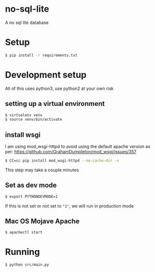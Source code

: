 # no-sql-lite
A no sql lite database

# Setup
```bash
$ pip install -r requirements.txt
```

# Development setup

All of this uses python3, use python2 at your own risk

## setting up a virtual environment
```bash
$ virtualenv venv
$ source venv/bin/activate
```

## install wsgi

I am using mod_wsgi-httpd to avoid using the default apache version as per:
https://github.com/GrahamDumpleton/mod_wsgi/issues/357
```bash
$ CC=cc pip install mod_wsgi-httpd --no-cache-dir -v
```

This step may take a couple minutes

## Set as dev mode
```bash
$ export PYTHONDEVMODE=1
```

If this is not set or not set to `"1"`, we will run in production mode

## Mac OS Mojave Apache
```base
$ apachectl start
```

# Running
```bash
$ python src/main.py
```
